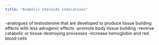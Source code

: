 ```yaml
---
title: "Anabolic steroids indications"
---
```

-analogues of testosterone that are developed to produce tissue building effects with less adrogenic effects
-promote body tissue building
-reverse catabolic or tissue-destroying processes
-increase hemoglobin and red blood cells

